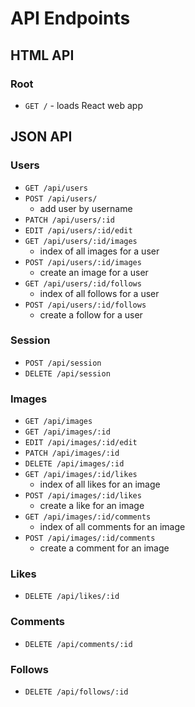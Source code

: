 # API Endpoints

## HTML API
### Root
* `GET /` - loads React web app

## JSON API
### Users
* `GET /api/users`
* `POST /api/users/`
  * add user by username
* `PATCH /api/users/:id`
* `EDIT /api/users/:id/edit`
* `GET /api/users/:id/images`
  * index of all images for a user
* `POST /api/users/:id/images`
  * create an image for a user
* `GET /api/users/:id/follows`
  * index of all follows for a user
* `POST /api/users/:id/follows`
  * create a follow for a user

### Session
* `POST /api/session`
* `DELETE /api/session`

### Images
* `GET /api/images`
* `GET /api/images/:id`
* `EDIT /api/images/:id/edit`
* `PATCH /api/images/:id`
* `DELETE /api/images/:id`
* `GET /api/images/:id/likes`
  * index of all likes for an image
* `POST /api/images/:id/likes`
  * create a like for an image
* `GET /api/images/:id/comments`
  * index of all comments for an image
* `POST /api/images/:id/comments`
  * create a comment for an image

### Likes
* `DELETE /api/likes/:id`

### Comments
* `DELETE /api/comments/:id`

### Follows
* `DELETE /api/follows/:id`
